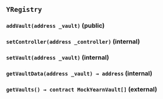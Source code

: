 ## `YRegistry`






### `addVault(address _vault)` (public)





### `setController(address _controller)` (internal)





### `setVault(address _vault)` (internal)





### `getVaultData(address _vault) → address` (internal)





### `getVaults() → contract MockYearnVault[]` (external)








